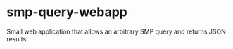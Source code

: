 # smp-query-webapp

Small web application that allows an arbitrary SMP query and returns JSON results
